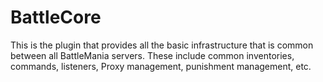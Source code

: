 # BattleCore

This is the plugin that provides all the basic infrastructure that is common between all BattleMania servers. These include common inventories, commands, listeners, Proxy management, punishment management, etc.